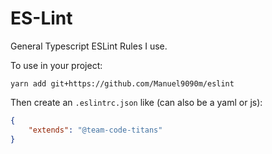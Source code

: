 # ES-Lint

General Typescript ESLint Rules I use.

To use in your project:
```
yarn add git+https://github.com/Manuel9090m/eslint
```

Then create an `.eslintrc.json` like (can also be a yaml or js):
``` json
{
	"extends": "@team-code-titans"
}
```
